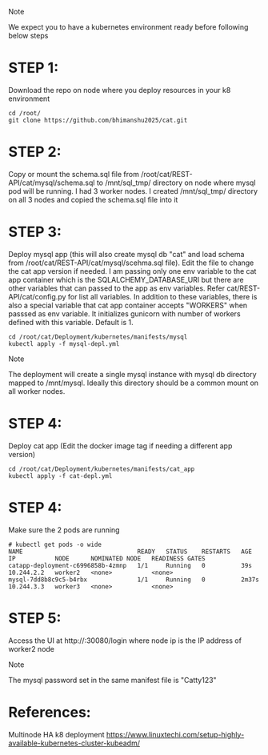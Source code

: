 >[!NOTE]
>We expect you to have a kubernetes environment ready before following below steps

# STEP 1: 
Download the repo on node where you deploy resources in your k8 environment
```
cd /root/
git clone https://github.com/bhimanshu2025/cat.git
```

# STEP 2: 
Copy or mount the schema.sql file from /root/cat/REST-API/cat/mysql/schema.sql to /mnt/sql_tmp/ directory on node where mysql pod will be running.
I had 3 worker nodes. I created  /mnt/sql_tmp/  directory on all 3 nodes and copied the schema.sql file into it

# STEP 3: 
Deploy mysql app (this will also create mysql db "cat" and load schema from /root/cat/REST-API/cat/mysql/scehma.sql file). Edit the file to change 
the cat app version if needed. I am passing only one env variable to the cat app container which is the SQLALCHEMY_DATABASE_URI but there are other variables that can passed to the app as env variables. Refer cat/REST-API/cat/config.py for list all variables. In addition to these variables, there is also a special variable that cat app container accepts "WORKERS" when passsed as env variable. It initializes gunicorn with number of workers defined with this variable. Default is 1.
```
cd /root/cat/Deployment/kubernetes/manifests/mysql
kubectl apply -f mysql-depl.yml
```

>[!NOTE]
> The deployment will create a single mysql instance with mysql db directory mapped to /mnt/mysql. Ideally this directory should be a common mount on all worker nodes.

# STEP 4: 
Deploy cat app (Edit the docker image tag if needing a different app version)
```
cd /root/cat/Deployment/kubernetes/manifests/cat_app
kubectl apply -f cat-depl.yml
```

# STEP 4: 
Make sure the 2 pods are running
```
# kubectl get pods -o wide
NAME                                READY   STATUS    RESTARTS   AGE     IP           NODE      NOMINATED NODE   READINESS GATES
catapp-deployment-c6996858b-4zmnp   1/1     Running   0          39s     10.244.2.2   worker2   <none>           <none>
mysql-7dd8b8c9c5-b4rbx              1/1     Running   0          2m37s   10.244.3.3   worker3   <none>           <none>
```

# STEP 5: 
Access the UI at http://<node ip>:30080/login where node ip is the IP address of worker2 node

>[!NOTE]
> The mysql password set in the same manifest file is "Catty123"



# References: 
Multinode HA k8 deployment https://www.linuxtechi.com/setup-highly-available-kubernetes-cluster-kubeadm/
